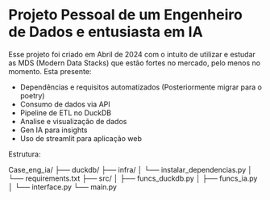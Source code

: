 # Projeto Pessoal de um Engenheiro de Dados e entusiasta em IA
Esse projeto foi criado em Abril de 2024 com o intuito de utilizar e estudar as MDS (Modern Data Stacks) que estão fortes no mercado, pelo menos no momento.
Esta presente:

* Dependências e requisitos automatizados (Posteriormente migrar para o poetry)
* Consumo de dados via API
* Pipeline de ETL no DuckDB
* Analise e visualização de dados
* Gen IA para insights
* Uso de streamlit para aplicação web


Estrutura:

Case_eng_ia/
├── duckdb/
├── infra/
│ └── instalar_dependencias.py
│ └── requirements.txt
├── src/
│ ├── funcs_duckdb.py
│ ├── funcs_ia.py
│ └── interface.py
└── main.py
